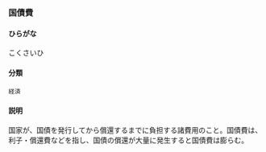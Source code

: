 <div style="display:none;">

## [あ行](securities-terms?id=あ行)
## [か行](securities-terms?id=か行)

</div>

### 国債費

#### ひらがな

こくさいひ

#### 分類

`経済`

#### 説明

国家が、国債を発行してから償還するまでに負担する諸費用のこと。国債費は、利子・償還費などを指し、国債の償還が大量に発生すると国債費は膨らむ。

<div style="display:none;">

## [さ行](securities-terms?id=さ行)
## [た行](securities-terms?id=た行)
## [な行](securities-terms?id=な行)
## [は行](securities-terms?id=は行)
## [ま行](securities-terms?id=ま行)
## [や行](securities-terms?id=や行)
## [ら行](securities-terms?id=ら行)
## [わ行](securities-terms?id=わ行)
## [英数字・記号](securities-terms?id=英数字・記号)

</div>

